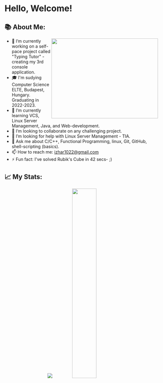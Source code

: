 # Hello, Welcome! 
## 📚 About Me:
<a href="https://github.com/izitPro/"><img align="right" width="350" height="263" src="https://github.com/izitPro/izitPro/blob/master/Misc/aboutme.gif"></a>
  - 🔭 I’m currently working on a self-pace project called "Typing Tutor" - creating my 3rd console application.
  - 🎓 I'm sudying Computer Science ELTE, Budapest, Hungary. Graduating in 2022-2023.
  - 🌱 I’m currently learning VCS, Linux Server Management, Java, and Web-development. 
  - 👯 I’m looking to collaborate on any challenging project. 
  - 🤔 I’m looking for help with Linux Server Management - TIA.
  - 💬 Ask me about C/C++, Functional Programming, linux, Git, GitHub, shell-scripting (basics).
  - 📫 How to reach me: izhar1022@gmail.com
  - ⚡ Fun fact: I've solved Rubik's Cube in 42 secs- ;)

## 📈 My Stats:
<p align="center">
<a href="https://github-readme-stats.vercel.app/api?username=izitPro&count_private=true&show_icons=true&theme=gruvbox">
  <img src="https://github-readme-stats.vercel.app/api?username=izitPro&count_private=true&show_icons=true&theme=gruvbox" /></a>
<a href="https://github.com/izitPro/">
  <img width = "40%"src="https://github-readme-stats.vercel.app/api/top-langs/?username=izitPro&layout=compact&theme=gruvbox" /></a>
  
<p>&nbsp;</p>

